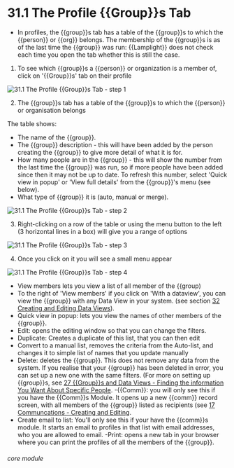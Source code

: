 # 31.1 The Profile {{Group}}s Tab

- In profiles, the {{group}}s tab has a table of the {{group}}s to which the {{person}} or {{org}} belongs. The membership of the {{group}}s is as of the last time the {{group}} was run: {{Lamplight}} does not check each time you open the tab whether this is still the case.

1. To see which {{group}}s a {{person}} or organization is a member of, click on &#039;{{Group}}s&#039; tab on their profile

![31.1 The Profile {{Group}}s Tab - step 1](31.1 The_Profile_Lists_Tab_im_1.png)

2. The {{group}}s tab has a table of the {{group}}s to which the {{person}} or organisation belongs

The table shows:

- The name of the {{group}}.
- The {{group}} description - this will have been added by the person creating the {{group}} to give more detail of what it is for.
- How many people are in the {{group}} - this will show the number from the last time the {{group}} was run, so if more people have been added since then it may not be up to date. To refresh this number, select 'Quick view in popup' or 'View full details' from the {{group}}'s menu (see below).
- What type of {{group}} it is (auto, manual or merge).
  
![31.1 The Profile {{Group}}s Tab - step 2](31.1 The_Profile_Lists_Tab_im_2.png)

3. Right-clicking on a row of the table or using the menu button to the left (3 horizontal lines in a box) will give you a range of options

![31.1 The Profile {{Group}}s Tab - step 3](31.1 The_Profile_Lists_Tab_im_3.png)

4. Once you click on it you will see a small menu appear

![31.1 The Profile {{Group}}s Tab - step 4](31.1 The_Profile_Lists_Tab_im_4.png)

- View members lets you view a list of all member of the {{group)
- To the right of 'View members' if you click on 'With a dataview', you can view the {{group}} with any Data View in your system. (see section [32 Creating and Editing Data Views](/help/index/p/13.0.0)).
- Quick view in popup: lets you view the names of other members of the {{group}}.
- Edit: opens the editing window so that you can change the filters.
- Duplicate: Creates a duplicate of this list, that you can then edit
- Convert to a manual list, removes the criteria from the Auto-list, and changes it to simple list of names that you update manually
- Delete: deletes the {{group}}. This does not remove any data from the system. If you realise that your {{group}} has been deleted in error, you can set up a new one with the same filters. (For more on setting up {{group}}s, see [27 {{Group}}s and Data Views - Finding the information You Want About Specific People](/help/index/p/27).
-{{Comm}}: you will only see this if you have the {{Comm}}s Module. It opens up a new {{comm}} record screen, with all members of the {{group}} listed as recipients (see [17 Communcations - Creating and Editing](/help/index/p/17).
- Create email to list: You'll only see this if your have the {{comm}}s module. It starts an email to profiles in that list with email addresses, who you are allowed to email.
-Print: opens a new tab in your browser where you can print the profiles of all the members of the {{group}}.


###### core module
